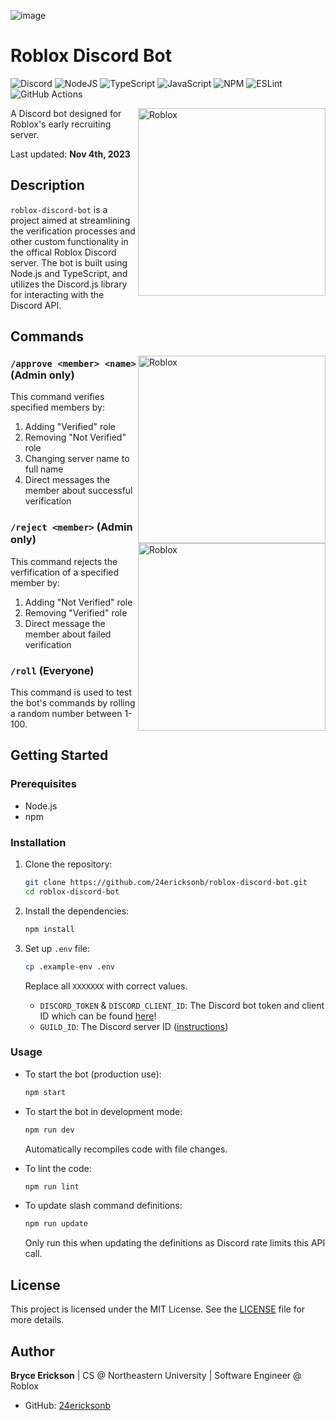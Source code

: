 ![image](https://github.com/24ericksonb/roblox-discord-bot/assets/72327129/7c48eb63-fa40-41ce-9410-3282088db010)

# Roblox Discord Bot

![Discord](https://img.shields.io/badge/Discord-%235865F2.svg?style=for-the-badge&logo=discord&logoColor=white) ![NodeJS](https://img.shields.io/badge/node.js-6DA55F?style=for-the-badge&logo=node.js&logoColor=white) ![TypeScript](https://img.shields.io/badge/typescript-%23007ACC.svg?style=for-the-badge&logo=typescript&logoColor=white) ![JavaScript](https://img.shields.io/badge/javascript-%23323330.svg?style=for-the-badge&logo=javascript&logoColor=%23F7DF1E) ![NPM](https://img.shields.io/badge/NPM-%23CB3837.svg?style=for-the-badge&logo=npm&logoColor=white) ![ESLint](https://img.shields.io/badge/ESLint-4B3263?style=for-the-badge&logo=eslint&logoColor=white) ![GitHub Actions](https://img.shields.io/badge/github%20actions-%232671E5.svg?style=for-the-badge&logo=githubactions&logoColor=white) 

<img src="https://github.com/24ericksonb/roblox-discord-bot/assets/72327129/530a4637-13b9-43db-bf8f-a240140aef28" alt="Roblox" title="Roblox Bot" align="right" width="300"/>

A Discord bot designed for Roblox's early recruiting server. 

Last updated: **Nov 4th, 2023**

## Description

`roblox-discord-bot` is a project aimed at streamlining the verification processes and other custom functionality in the offical Roblox Discord server. The bot is built using Node.js and TypeScript, and utilizes the Discord.js library for interacting with the Discord API.

## Commands

<img src="https://github.com/24ericksonb/roblox-discord-bot/assets/72327129/2a94a698-97cc-4194-b03d-7d46d3cb140f" alt="Roblox" title="Roblox Bot" align="right" width="300"/>

### `/approve <member> <name>` (Admin only)

This command verifies specified members by:

1. Adding "Verified" role
2. Removing "Not Verified" role
3. Changing server name to full name
4. Direct messages the member about successful verification

<img src="https://github.com/24ericksonb/roblox-discord-bot/assets/72327129/be9dd0ab-b237-4f5e-8365-43c833204bdd" alt="Roblox" title="Roblox Bot" align="right" width="300"/>

### `/reject <member>` (Admin only)

This command rejects the verfification of a specified member by:

1. Adding "Not Verified" role
2. Removing "Verified" role
3. Direct message the member about failed verification

### `/roll` (Everyone)

This command is used to test the bot's commands by rolling a random number between 1-100.

## Getting Started

### Prerequisites

- Node.js
- npm

### Installation

1. Clone the repository:

    ```bash
    git clone https://github.com/24ericksonb/roblox-discord-bot.git
    cd roblox-discord-bot
    ```

2. Install the dependencies:

    ```bash
    npm install
    ```

3. Set up `.env` file:
    ```bash
    cp .example-env .env
    ```
    Replace all `XXXXXXX` with correct values.

    - `DISCORD_TOKEN` & `DISCORD_CLIENT_ID`: The Discord bot token and client ID which can be found [here](https://discord.com/developers/applications)!
    - `GUILD_ID`: The Discord server ID ([instructions](https://support.discord.com/hc/en-us/articles/206346498-Where-can-I-find-my-User-Server-Message-ID-#:~:text=Obtaining%20Server%20IDs%20%2D%20Mobile%20App,name%20and%20select%20Copy%20ID.))

### Usage

- To start the bot (production use):

    ```bash
    npm start
    ```

- To start the bot in development mode:

    ```bash
    npm run dev
    ```

    Automatically recompiles code with file changes.

- To lint the code:

    ```bash
    npm run lint
    ```

- To update slash command definitions:

    ```bash
    npm run update
    ```

    Only run this when updating the definitions as Discord rate limits this API call.

## License

This project is licensed under the MIT License. See the [LICENSE](LICENSE) file for more details.

## Author

**Bryce Erickson** | CS @ Northeastern University | Software Engineer @ Roblox

- GitHub: [24ericksonb](https://github.com/24ericksonb)
